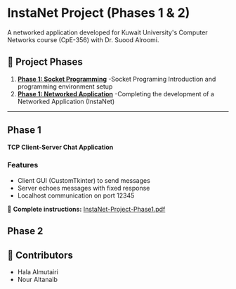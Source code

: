 # InstaNet Project (Phases 1 & 2)

A networked application developed for Kuwait University's Computer Networks course (CpE-356) with Dr. Suood Alroomi.

## 🔄 Project Phases
1. **[Phase 1: Socket Programming](#phase-1)** -Socket Programing Introduction and programming environment setup 
2. **[Phase 1: Networked Application](#phase-2)** -Completing the development of a Networked Application (InstaNet)

---

## Phase 1
**TCP Client-Server Chat Application**  


### Features
- Client GUI (CustomTkinter) to send messages
- Server echoes messages with fixed response
- Localhost communication on port 12345

📄 **Complete instructions:** [InstaNet-Project-Phase1.pdf](InstaNet-Project-Phase1.pdf)


## Phase 2


## 👥 Contributors
- Hala Almutairi
- Nour Altanaib
